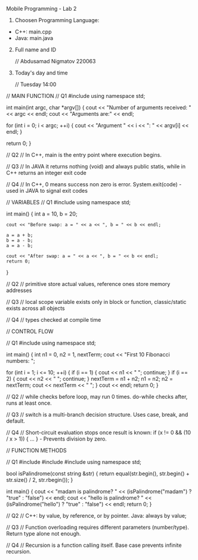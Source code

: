 Mobile Programming - Lab 2

1. Choosen Programming Language:

- C++: main.cpp
- Java: main.java

2. Full name and ID

   // Abdusamad Nigmatov 220063

3. Today's day and time

   // Tuesday 14:00

// MAIN FUNCTION
// Q1
#include <iostream>
using namespace std;

int main(int argc, char \*argv[])
{
cout << "Number of arguments received: " << argc << endl;
cout << "Arguments are:" << endl;

for (int i = 0; i < argc; ++i)
{
cout << "Argument " << i << ": " << argv[i] << endl;
}

return 0;
}

// Q2
// In C++, main is the entry point where execution begins.

// Q3
// In JAVA it returns nothing (void) and always public statis, while in C++ returns an integer exit code

// Q4
// In C++, 0 means success non zero is error. System.exit(code) - used in JAVA to signal exit codes

// VARIABLES
// Q1
#include <iostream>
using namespace std;

int main() {
int a = 10, b = 20;

    cout << "Before swap: a = " << a << ", b = " << b << endl;

    a = a + b;
    b = a - b;
    a = a - b;

    cout << "After swap: a = " << a << ", b = " << b << endl;
    return 0;

}

// Q2
// primitive store actual values, reference ones store memory addresses

// Q3
// local scope variable exists only in block or function, classic/static exists across all objects

// Q4
// types checked at compile time

// CONTROL FLOW

// Q1
#include <iostream>
using namespace std;

int main()
{
int n1 = 0, n2 = 1, nextTerm;
cout << "First 10 Fibonacci numbers: ";

for (int i = 1; i <= 10; ++i)
{
if (i == 1)
{
cout << n1 << " ";
continue;
}
if (i == 2)
{
cout << n2 << " ";
continue;
}
nextTerm = n1 + n2;
n1 = n2;
n2 = nextTerm;
cout << nextTerm << " ";
}
cout << endl;
return 0;
}

// Q2
// while checks before loop, may run 0 times. do-while checks after, runs at least once.

// Q3
// switch is a multi-branch decision structure. Uses case, break, and default.

// Q4
// Short-circuit evaluation stops once result is known: if (x != 0 && (10 / x > 1)) { ... } - Prevents division by zero.

// FUNCTION METHODS

// Q1
#include <iostream>
#include <string>
#include <algorithm>
using namespace std;

bool isPalindrome(const string &str)
{
return equal(str.begin(), str.begin() + str.size() / 2, str.rbegin());
}

int main()
{
cout << "madam is palindrome? " << (isPalindrome("madam") ? "true" : "false") << endl;
cout << "hello is palindrome? " << (isPalindrome("hello") ? "true" : "false") << endl;
return 0;
}

// Q2
// C++: by value, by reference, or by pointer. Java: always by value;

// Q3
// Function overloading requires different parameters (number/type). Return type alone not enough.

// Q4
// Recursion is a function calling itself. Base case prevents infinite recursion.
